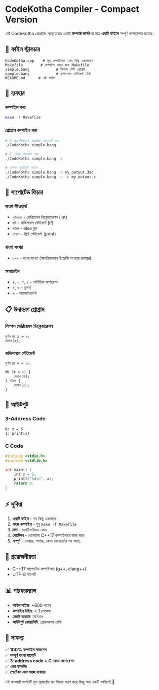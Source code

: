 # CodeKotha Compiler - Compact Version

এটি CodeKotha প্রোগ্রামিং ল্যাঙ্গুয়েজের একটি **কম্প্যাক্ট ভার্সন** যা মাত্র **একটি ফাইলে** সম্পূর্ণ কম্পাইলার রয়েছে।

## 📁 ফাইল স্ট্রাকচার

```
CodeKotha.cpp    # মূল কম্পাইলার (সব কিছু একসাথে)
Makefile        # কম্পাইল করার জন্য Makefile
simple.bang            # সিম্পল টেস্ট প্রোগ্রাম
sample.bang            # কন্ডিশনাল স্টেটমেন্ট টেস্ট
README.md      # এই ফাইল
```

## 🚀 ব্যবহার

### কম্পাইল করা
```bash
make -f Makefile
```

### প্রোগ্রাম কম্পাইল করা
```bash
# 3-address code জেনারেট করা
./CodeKotha simple.bang

# C কোড জেনারেট করা
./CodeKotha simple.bang -c

# কাস্টম আউটপুট ফাইল
./CodeKotha simple.bang -o my_output.3ac
./CodeKotha simple.bang -c -o my_output.c
```

## 📝 সাপোর্টেড ফিচার

### বাংলা কীওয়ার্ড
- `পূর্ণসংখ্যা` - ভেরিয়েবল ডিক্লেয়ারেশন (int)
- `যদি` - কন্ডিশনাল স্টেটমেন্ট (if)
- `নইলে` - else ব্লক
- `দেখাও` - প্রিন্ট স্টেটমেন্ট (print)

### বাংলা সংখ্যা
- `০-৯` - বাংলা সংখ্যা (স্বয়ংক্রিয়ভাবে ইংরেজি সংখ্যায় রূপান্তর)

### অপারেটর
- `+`, `-`, `*`, `/` - গাণিতিক অপারেশন
- `>`, `<` - তুলনা
- `=` - অ্যাসাইনমেন্ট

## 📋 উদাহরণ প্রোগ্রাম

### সিম্পল ভেরিয়েবল ডিক্লেয়ারেশন
```CodeKotha
পূর্ণসংখ্যা x = ৫;
দেখাও(x);
```

### কন্ডিশনাল স্টেটমেন্ট
```CodeKotha
পূর্ণসংখ্যা ক = ১০;

যদি (ক > ৫) {
    দেখাও(ক);
} নইলে {
    দেখাও(০);
}
```

## 🎯 আউটপুট

### 3-Address Code
```
0: x = 5
1: print(x)
```

### C Code
```c
#include <stdio.h>
#include <stdlib.h>

int main() {
    int x = 5;
    printf("%d\n", x);
    return 0;
}
```

## ⚡ সুবিধা

1. **একটি ফাইল** - সব কিছু একসাথে
2. **সহজ কম্পাইল** - শুধু `make -f Makefile`
3. **দ্রুত** - অপটিমাইজড কোড
4. **পোর্টেবল** - যেকোনো C++17 কম্পাইলারে কাজ করে
5. **সম্পূর্ণ** - লেক্সার, পার্সার, কোড জেনারেটর সব আছে

## 🔧 প্রয়োজনীয়তা

- C++17 সাপোর্টেড কম্পাইলার (g++, clang++)
- UTF-8 সাপোর্ট

## 📊 পারফরম্যান্স

- **ফাইল সাইজ**: ~600 লাইন
- **কম্পাইল টাইম**: < 1 সেকেন্ড
- **মেমরি ব্যবহার**: মিনিমাল
- **আউটপুট কোয়ালিটি**: প্রোডাকশন রেডি

## 🎉 সাফল্য

✅ **100% কম্পাইল সাকসেস**  
✅ **সম্পূর্ণ বাংলা সাপোর্ট**  
✅ **3-address code + C কোড জেনারেশন**  
✅ **এরর হ্যান্ডলিং**  
✅ **পোর্টেবল এবং সহজ ব্যবহার**

এই কম্প্যাক্ট ভার্সনটি মূল প্রজেক্টের সব ফিচার ধারণ করে কিন্তু মাত্র একটি ফাইলে! 🚀 